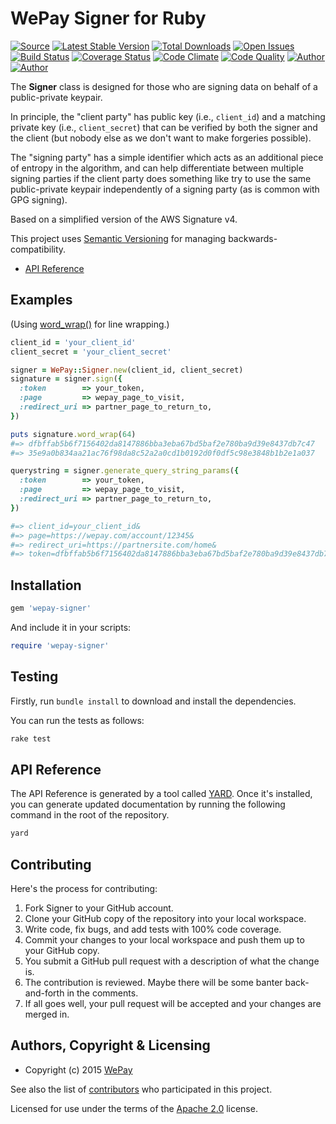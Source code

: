 # WePay Signer for Ruby

[![Source](http://img.shields.io/badge/source-wepay/signer–ruby-blue.svg?style=flat-square)](https://github.com/wepay/signer-ruby)
[![Latest Stable Version](https://img.shields.io/gem/v/wepay–signer.svg?style=flat-square)](https://rubygems.org/gems/wepay-signer)
[![Total Downloads](https://img.shields.io/gem/dt/wepay–signer.svg?style=flat-square)](https://rubygems.org/gems/wepay-signer)
[![Open Issues](http://img.shields.io/github/issues/wepay/signer–ruby.svg?style=flat-square)](https://github.com/wepay/signer-ruby/issues)
[![Build Status](http://img.shields.io/travis/wepay/signer–ruby/master.svg?style=flat-square)](https://travis-ci.org/wepay/signer-ruby)
[![Coverage Status](http://img.shields.io/coveralls/wepay/signer–ruby/master.svg?style=flat-square)](https://coveralls.io/r/wepay/signer-ruby?branch=master)
[![Code Climate](http://img.shields.io/codeclimate/github/wepay/signer–ruby.svg?style=flat-square)](https://codeclimate.com/github/wepay/signer-ruby)
[![Code Quality](http://img.shields.io/scrutinizer/g/wepay/signer–ruby.svg?style=flat-square)](https://scrutinizer-ci.com/g/wepay/signer-ruby)
[![Author](http://img.shields.io/badge/author-@biplap–sarkar-blue.svg?style=flat-square)](https://github.com/biplap-sarkar)
[![Author](http://img.shields.io/badge/author-@skyzyx-blue.svg?style=flat-square)](https://github.com/skyzyx)

The **Signer** class is designed for those who are signing data on behalf of a public-private keypair.

In principle, the "client party" has public key (i.e., `client_id`) and a matching private key (i.e., `client_secret`) that can be verified by both the signer and the client (but nobody else as we don't want to make forgeries possible).

The "signing party" has a simple identifier which acts as an additional piece of entropy in the algorithm, and can help differentiate between multiple signing parties if the client party does something like try to use the same public-private keypair independently of a signing party (as is common with GPG signing).

Based on a simplified version of the AWS Signature v4.

This project uses [Semantic Versioning](http://semver.org) for managing backwards-compatibility.

* [API Reference](https://wepay.github.io/signer-ruby/)

## Examples

(Using [word_wrap()](https://gist.github.com/js-coder/3581285) for line wrapping.)

```ruby
client_id = 'your_client_id'
client_secret = 'your_client_secret'

signer = WePay::Signer.new(client_id, client_secret)
signature = signer.sign({
  :token        => your_token,
  :page         => wepay_page_to_visit,
  :redirect_uri => partner_page_to_return_to,
})

puts signature.word_wrap(64)
#=> dfbffab5b6f7156402da8147886bba3eba67bd5baf2e780ba9d39e8437db7c47
#=> 35e9a0b834aa21ac76f98da8c52a2a0cd1b0192d0f0df5c98e3848b1b2e1a037

querystring = signer.generate_query_string_params({
  :token        => your_token,
  :page         => wepay_page_to_visit,
  :redirect_uri => partner_page_to_return_to,
})

#=> client_id=your_client_id&
#=> page=https://wepay.com/account/12345&
#=> redirect_uri=https://partnersite.com/home&
#=> token=dfbffab5b6f7156402da8147886bba3eba67bd5baf2e780ba9d39e8437db7c47...
```

## Installation

```ruby
gem 'wepay-signer'
```

And include it in your scripts:

```ruby
require 'wepay-signer'
```


## Testing

Firstly, run `bundle install` to download and install the dependencies.

You can run the tests as follows:

```bash
rake test
```


## API Reference

The API Reference is generated by a tool called [YARD](http://yardoc.org). Once it's installed, you can generate
updated documentation by running the following command in the root of the repository.

```bash
yard
```


## Contributing
Here's the process for contributing:

1. Fork Signer to your GitHub account.
2. Clone your GitHub copy of the repository into your local workspace.
3. Write code, fix bugs, and add tests with 100% code coverage.
4. Commit your changes to your local workspace and push them up to your GitHub copy.
5. You submit a GitHub pull request with a description of what the change is.
6. The contribution is reviewed. Maybe there will be some banter back-and-forth in the comments.
7. If all goes well, your pull request will be accepted and your changes are merged in.


## Authors, Copyright & Licensing

* Copyright (c) 2015 [WePay](http://wepay.com)

See also the list of [contributors](https://github.com/wepay/signer-ruby/graphs/contributors) who participated in this project.

Licensed for use under the terms of the [Apache 2.0] license.

  [Apache 2.0]: http://opensource.org/licenses/Apache-2.0
